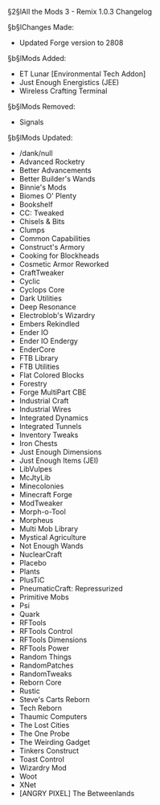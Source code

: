 §2§lAll the Mods 3 - Remix 1.0.3 Changelog

§b§lChanges Made:
* Updated Forge version to 2808

§b§lMods Added:
* ET Lunar [Environmental Tech Addon]
* Just Enough Energistics (JEE)
* Wireless Crafting Terminal

§b§lMods Removed:
* Signals

§b§lMods Updated:
* /dank/null
* Advanced Rocketry
* Better Advancements
* Better Builder's Wands
* Binnie's Mods
* Biomes O' Plenty
* Bookshelf
* CC: Tweaked
* Chisels & Bits
* Clumps
* Common Capabilities
* Construct's Armory
* Cooking for Blockheads
* Cosmetic Armor Reworked
* CraftTweaker
* Cyclic
* Cyclops Core
* Dark Utilities
* Deep Resonance
* Electroblob's Wizardry
* Embers Rekindled
* Ender IO
* Ender IO Endergy
* EnderCore
* FTB Library
* FTB Utilities
* Flat Colored Blocks
* Forestry
* Forge MultiPart CBE
* Industrial Craft
* Industrial Wires
* Integrated Dynamics
* Integrated Tunnels
* Inventory Tweaks
* Iron Chests
* Just Enough Dimensions
* Just Enough Items (JEI)
* LibVulpes
* McJtyLib
* Minecolonies
* Minecraft Forge
* ModTweaker
* Morph-o-Tool
* Morpheus
* Multi Mob Library
* Mystical Agriculture
* Not Enough Wands
* NuclearCraft
* Placebo
* Plants
* PlusTiC
* PneumaticCraft: Repressurized
* Primitive Mobs
* Psi
* Quark
* RFTools
* RFTools Control
* RFTools Dimensions
* RFTools Power
* Random Things
* RandomPatches
* RandomTweaks
* Reborn Core
* Rustic
* Steve's Carts Reborn
* Tech Reborn
* Thaumic Computers
* The Lost Cities
* The One Probe
* The Weirding Gadget
* Tinkers Construct
* Toast Control
* Wizardry Mod
* Woot
* XNet
* [ANGRY PIXEL] The Betweenlands